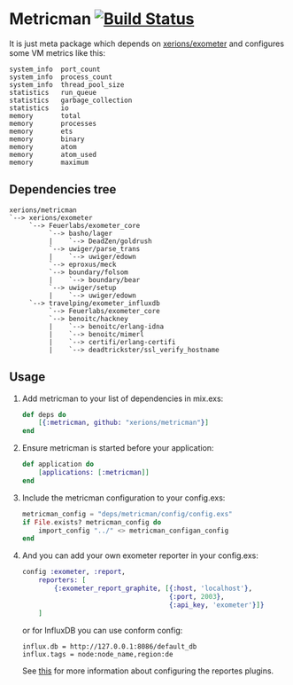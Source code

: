 # Metricman [![Build Status](https://travis-ci.org/xerions/metricman.svg?branch=master)](https://travis-ci.org/xerions/metricman)

It is just meta package which depends on [xerions/exometer](https://github.com/xerions/exometer) and configures some VM metrics like this:

    system_info  port_count
    system_info  process_count
    system_info  thread_pool_size
    statistics   run_queue
    statistics   garbage_collection
    statistics   io
    memory       total
    memory       processes
    memory       ets
    memory       binary
    memory       atom
    memory       atom_used
    memory       maximum

## Dependencies tree

    xerions/metricman 
    `--> xerions/exometer
         `--> Feuerlabs/exometer_core
              `--> basho/lager
              |    `--> DeadZen/goldrush
              `--> uwiger/parse_trans
              |    `--> uwiger/edown
              `--> eproxus/meck
              `--> boundary/folsom
              |    `--> boundary/bear
              `--> uwiger/setup
              |    `--> uwiger/edown
         `--> travelping/exometer_influxdb
              `--> Feuerlabs/exometer_core
              `--> benoitc/hackney
              |    `--> benoitc/erlang-idna
              |    `--> benoitc/mimerl
              |    `--> certifi/erlang-certifi
              |    `--> deadtrickster/ssl_verify_hostname

## Usage

1. Add metricman to your list of dependencies in mix.exs:

    ```elixir
    def deps do
        [{:metricman, github: "xerions/metricman"}]
    end
    ```

2. Ensure metricman is started before your application:

    ```elixir
    def application do
        [applications: [:metricman]]
    end
    ```

3. Include the metricman configuration to your config.exs:

    ```elixir
    metricman_config = "deps/metricman/config/config.exs"
    if File.exists? metricman_config do
        import_config "../" <> metricman_configan_config
    end
   ```

4. And you can add your own exometer reporter in your config.exs:

    ```elixir
    config :exometer, :report,
        reporters: [
            {:exometer_report_graphite, [{:host, 'localhost'},
                                         {:port, 2003},
                                         {:api_key, 'exometer'}]}
        ]
    ```

    or for InfluxDB you can use conform config:

    ```
    influx.db = http://127.0.0.1:8086/default_db
    influx.tags = node:node_name,region:de
    ```

    See [this](https://github.com/Feuerlabs/exometer/blob/master/doc/README.md#configuring-reporter-plugins) for more information about configuring the reportes plugins.
